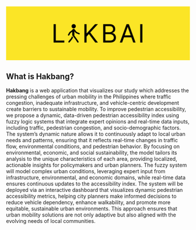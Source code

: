 <p>
  <img src="./documentation/banner.png"/>
</p>

## What is Hakbang?

**Hakbang** is a web application that
visualizes our study which addresses the pressing challenges of urban mobility in the Philippines where traffic congestion, inadequate
infrastructure, and vehicle-centric development create barriers to sustainable mobility. To improve pedestrian
accessibility, we propose a dynamic, data-driven pedestrian accessibility index using fuzzy logic systems that integrate
expert opinions and real-time data inputs, including traffic, pedestrian congestion, and socio-demographic factors. The
system’s dynamic nature allows it to continuously adapt to local urban needs and patterns, ensuring that it reflects
real-time changes in traffic flow, environmental conditions, and pedestrian behavior. By focusing on environmental,
economic, and social sustainability, the model tailors its analysis to the unique characteristics of each area, providing
localized, actionable insights for policymakers and urban planners. The fuzzy system will model complex urban
conditions, leveraging expert input from infrastructure, environmental, and economic domains, while real-time data
ensures continuous updates to the accessibility index. The system will be deployed via an interactive dashboard that
visualizes dynamic pedestrian accessibility metrics, helping city planners make informed decisions to reduce vehicle
dependency, enhance walkability, and promote more equitable, sustainable urban environments. This approach ensures
that urban mobility solutions are not only adaptive but also aligned with the evolving needs of local communities.
